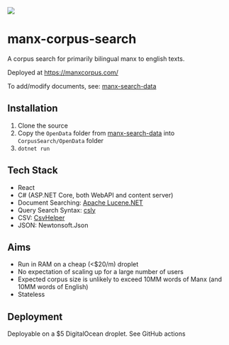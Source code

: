 <a href="https://manxcorpus.com/"><img src="https://img.shields.io/uptimerobot/status/m788600664-01eee56ee2b6a032b98b70c4"></a>

# manx-corpus-search

A corpus search for primarily bilingual manx to english texts.

Deployed at https://manxcorpus.com/

To add/modify documents, see: [manx-search-data](https://github.com/david-allison-1/manx-search-data)

## Installation

1. Clone the source
2. Copy the `OpenData` folder from [manx-search-data](https://github.com/david-allison-1/manx-search-data/) into `CorpusSearch/OpenData` folder
3. `dotnet run`

## Tech Stack

* React
* C# (ASP.NET Core, both WebAPI and content server)
* Document Searching: [Apache Lucene.NET](https://github.com/apache/lucenenet)
* Query Search Syntax: [csly](https://github.com/b3b00/csly)
* CSV: [CsvHelper](https://github.com/JoshClose/CsvHelper)
* JSON: Newtonsoft.Json

## Aims

* Run in RAM on a cheap (<$20/m) droplet
* No expectation of scaling up for a large number of users
* Expected corpus size is unlikely to exceed 10MM words of Manx (and 10MM words of English)
* Stateless

## Deployment

Deployable on a $5 DigitalOcean droplet. See GitHub actions
